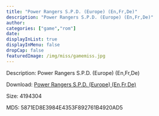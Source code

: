 ```yaml
---
title: "Power Rangers S.P.D. (Europe) (En,Fr,De)"
description: "Power Rangers S.P.D. (Europe) (En,Fr,De)"
author: 
categories: ["game","rom"]
date: 
displayInList: true
displayInMenu: false
dropCap: false
featuredImage: /img/miss/gamemiss.jpg
---
```


Description: Power Rangers S.P.D. (Europe) (En,Fr,De)

Download: <a style="text-decoration:underline;" href="https://mega.nz/#!uTIUTYyZ!F4aTACXUinSpeH3URTkX_3-nLk1vF12Jo33xRhgTaYs" target = "_blank" rel = "nofollow" > Power Rangers S.P.D. (Europe) (En,Fr,De)</a>

Size: 4194304

MD5: 5871ED8E3984E4353F892761B4920AD5

